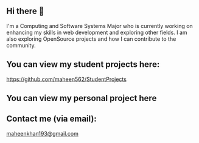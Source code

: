 ## Hi there 👋

 I'm a Computing and Software Systems Major who is currently working on enhancing my skills in web development and exploring other fields. I am also exploring OpenSource projects and how I can contribute to the community. 

## You can view my student projects here:
 https://github.com/maheen562/StudentProjects

## You can view my personal project here

## Contact me (via email): 
maheenkhan193@gmail.com
